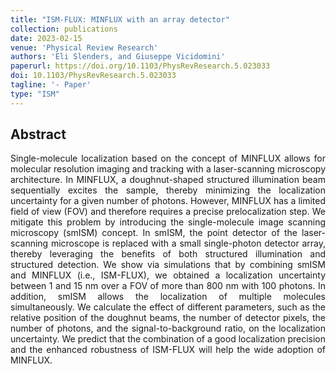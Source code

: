 ```yaml
---
title: "ISM-FLUX: MINFLUX with an array detector"
collection: publications
date: 2023-02-15
venue: 'Physical Review Research'
authors: 'Eli Slenders, and Giuseppe Vicidomini'
paperurl: https://doi.org/10.1103/PhysRevResearch.5.023033
doi: 10.1103/PhysRevResearch.5.023033
tagline: '- Paper'
type: "ISM"
---
```


<h2> Abstract </h2>
<p align= "justify">
Single-molecule localization based on the concept of MINFLUX allows for molecular resolution imaging and tracking with a laser-scanning microscopy architecture. In MINFLUX, a doughnut-shaped structured illumination beam sequentially excites the sample, thereby minimizing the localization uncertainty for a given number of photons. However, MINFLUX has a limited field of view (FOV) and therefore requires a precise prelocalization step. We mitigate this problem by introducing the single-molecule image scanning microscopy (smISM) concept. In smISM, the point detector of the laser-scanning microscope is replaced with a small single-photon detector array, thereby leveraging the benefits of both structured illumination and structured detection. We show via simulations that by combining smISM and MINFLUX (i.e., ISM-FLUX), we obtained a localization uncertainty between 1 and 15 nm over a FOV of more than 800 nm with 100 photons. In addition, smISM allows the localization of multiple molecules simultaneously. We calculate the effect of different parameters, such as the relative position of the doughnut beams, the number of detector pixels, the number of photons, and the signal-to-background ratio, on the localization uncertainty. We predict that the combination of a good localization precision and the enhanced robustness of ISM-FLUX will help the wide adoption of MINFLUX.